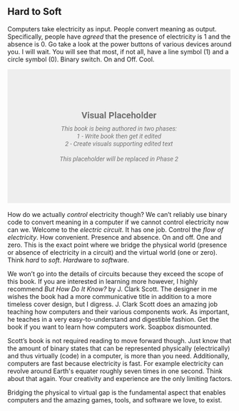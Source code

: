## Hard to Soft

Computers take electricity as input. People convert meaning as output. Specifically, people have *agreed* that the presence of electricity is 1 and the absence is 0. Go take a look at the power buttons of various devices around you. I will wait. You will see that most, if not all, have a line symbol (1) and a circle symbol (0). Binary switch. On and Off. Cool.

![I/O examples](../assets/img/visual-todo-placeholder.jpg?v1.1 "I/O examples")

How do we actually *control* electricity though? We can’t reliably use binary code to convert meaning in a computer if we cannot control electricity now can we. Welcome to the *electric circuit*. It has one job. Control the *flow of electricity*. How convenient. Presence and absence. On and off. One and zero. This is the exact point where we bridge the physical world (presence or absence of electricity in a circuit) and the virtual world (one or zero). Think *hard* to *soft*. *Hard*ware to *soft*ware.

We won’t go into the details of circuits because they exceed the scope of this book. If you are interested in learning more however, I highly recommend *But How Do It Know?* by J. Clark Scott. The designer in me wishes the book had a more communicative title in addition to a more timeless cover design, but I digress. J. Clark Scott does an amazing job teaching how computers and their various components work. As important, he teaches in a very easy-to-understand and digestible fashion. Get the book if you want to learn how computers work. Soapbox dismounted.

Scott’s book is not required reading to move forward though. Just know that the amount of binary states that can be represented physically (electrically) and thus virtually (code) in a computer, is more than you need. Additionally, computers are fast because electricity is fast. For example electricity can revolve around Earth's equater roughly seven times in one second. Think about that again. Your creativity and experience are the only limiting factors.

Bridging the physical to virtual gap is the fundamental aspect that enables computers and the amazing games, tools, and software we love, to exist.
